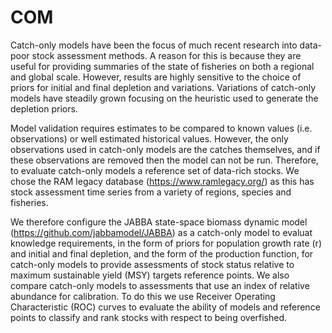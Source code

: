 # COM
Catch-only models have been the focus of much recent research into data-poor stock assessment methods. A reason for this is because they are useful for providing summaries of the state of fisheries on both a regional and global scale. However, results are highly sensitive to the choice of priors for initial and final depletion and variations. Variations of catch-only models have steadily grown focusing on the heuristic used to generate the depletion priors. 

Model validation requires estimates to be compared to known values (i.e. observations) or well estimated historical values. However, the only observations used in catch-only models are the catches themselves, and if these observations are removed then the model can not be run. Therefore, to evaluate catch-only models a reference set of data-rich stocks. We chose the RAM legacy database (https://www.ramlegacy.org/) as this has stock assessment time series from a variety of regions, species and fisheries. 

We therefore configure the JABBA state-space biomass dynamic model (https://github.com/jabbamodel/JABBA) as a catch-only model to evaluat knowledge requirements, in the form of priors for population growth rate (r) and initial and final depletion, and the form of the production function, for catch-only models to provide assessments of stock status relative to maximum sustainable yield (MSY) targets reference points. We also compare catch-only models to assessments that use an index of relative abundance for calibration. To do this we use Receiver Operating Characteristic (ROC) curves to evaluate the ability of models and reference points to classify and rank stocks with respect to being overfished. 
